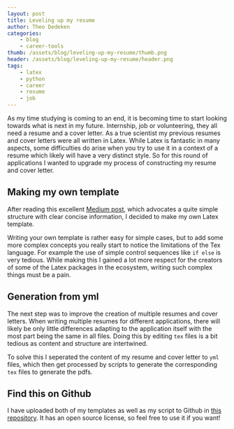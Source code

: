 ```yaml
---
layout: post
title: Leveling up my resume
author: Theo Dedeken
categories: 
    - blog
    - career-tools
thumb: /assets/blog/leveling-up-my-resume/thumb.png
header: /assets/blog/leveling-up-my-resume/header.png
tags: 
    - latex
    - python
    - career
    - resume
    - job
---
```


As my time studying is coming to an end, it is becoming time to start looking towards what is next in my future. Internship, job or volunteering, they all need a resume and a cover letter. As a true scientist my previous resumes and cover letters were all written in Latex. While Latex is fantastic in many aspects, some difficulties do arise when you try to use it in a context of a resume which likely will have a very distinct style. So for this round of applications I wanted to upgrade my process of constructing my resume and cover letter.

## Making my own template
After reading this excellent [Medium post](https://medium.freecodecamp.org/writing-a-killer-software-engineering-resume-b11c91ef699d), which advocates a quite simple structure with clear concise information, I decided to make my own Latex template. 

Writing your own template is rather easy for simple cases, but to add some more complex concepts you really start to notice the limitations of the Tex language. For example the use of simple control sequences like `if else` is very tedious. While making this I gained a lot more respect for the creators of some of the Latex packages in the ecosystem, writing such complex things must be a pain. 

## Generation from yml
The next step was to improve the creation of multiple resumes and cover letters. When writing multiple resumes for different applications, there will likely be only little differences adapting to the application itself with the most part being the same in all files. Doing this by editing `tex` files is a bit tedious as content and structure are intertwined. 

To solve this I seperated the content of my resume and cover letter to `yml` files, which then get processed by scripts to generate the corresponding `tex` files to generate the pdfs.

## Find this on Github
I have uploaded both of my templates as well as my script to Github in [this repository](https://github.com/TheOZoneBE/career-tools). It has an open source license, so feel free to use it if you want! 